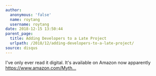 ```yaml
---
author:
  anonymous: 'false'
  name: roytang
  username: roytang
date: 2018-12-15 13:50:44
parent_page:
  title: Adding Developers to a Late Project
  urlpath: /2018/12/adding-developers-to-a-late-project/
source: disqus
---
```


<p>I've only ever read it digital. It's available on Amazon now apparently <a href="https://www.amazon.com/Mythical-Man-Month-Software-Engineering-Anniversary/dp/0201835959/" rel="nofollow noopener" title="https://www.amazon.com/Mythical-Man-Month-Software-Engineering-Anniversary/dp/0201835959/">https://www.amazon.com/Myth...</a></p>